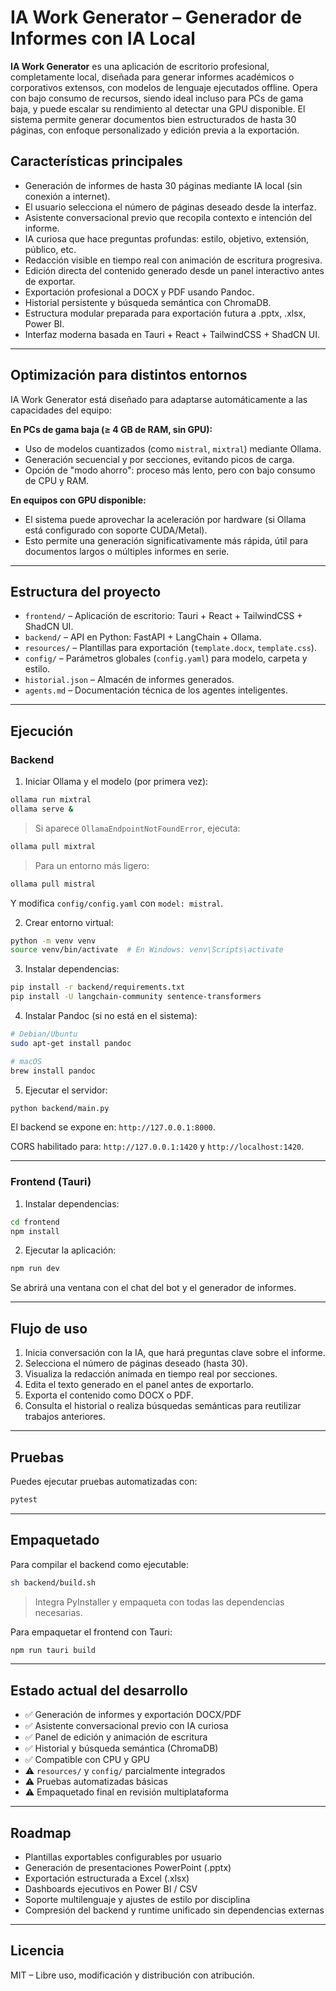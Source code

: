 # IA Work Generator – Generador de Informes con IA Local

**IA Work Generator** es una aplicación de escritorio profesional, completamente local, diseñada para generar informes académicos o corporativos extensos, con modelos de lenguaje ejecutados offline. Opera con bajo consumo de recursos, siendo ideal incluso para PCs de gama baja, y puede escalar su rendimiento al detectar una GPU disponible. El sistema permite generar documentos bien estructurados de hasta 30 páginas, con enfoque personalizado y edición previa a la exportación.

## Características principales

- Generación de informes de hasta 30 páginas mediante IA local (sin conexión a internet).
- El usuario selecciona el número de páginas deseado desde la interfaz.
- Asistente conversacional previo que recopila contexto e intención del informe.
- IA curiosa que hace preguntas profundas: estilo, objetivo, extensión, público, etc.
- Redacción visible en tiempo real con animación de escritura progresiva.
- Edición directa del contenido generado desde un panel interactivo antes de exportar.
- Exportación profesional a DOCX y PDF usando Pandoc.
- Historial persistente y búsqueda semántica con ChromaDB.
- Estructura modular preparada para exportación futura a .pptx, .xlsx, Power BI.
- Interfaz moderna basada en Tauri + React + TailwindCSS + ShadCN UI.

---

## Optimización para distintos entornos

IA Work Generator está diseñado para adaptarse automáticamente a las capacidades del equipo:

**En PCs de gama baja (≥ 4 GB de RAM, sin GPU):**
- Uso de modelos cuantizados (como `mistral`, `mixtral`) mediante Ollama.
- Generación secuencial y por secciones, evitando picos de carga.
- Opción de "modo ahorro": proceso más lento, pero con bajo consumo de CPU y RAM.

**En equipos con GPU disponible:**
- El sistema puede aprovechar la aceleración por hardware (si Ollama está configurado con soporte CUDA/Metal).
- Esto permite una generación significativamente más rápida, útil para documentos largos o múltiples informes en serie.

---

## Estructura del proyecto

- `frontend/` – Aplicación de escritorio: Tauri + React + TailwindCSS + ShadCN UI.
- `backend/` – API en Python: FastAPI + LangChain + Ollama.
- `resources/` – Plantillas para exportación (`template.docx`, `template.css`).
- `config/` – Parámetros globales (`config.yaml`) para modelo, carpeta y estilo.
- `historial.json` – Almacén de informes generados.
- `agents.md` – Documentación técnica de los agentes inteligentes.

---

## Ejecución

### Backend

1. Iniciar Ollama y el modelo (por primera vez):

```bash
ollama run mixtral
ollama serve &
````

> Si aparece `OllamaEndpointNotFoundError`, ejecuta:

```bash
ollama pull mixtral
```

> Para un entorno más ligero:

```bash
ollama pull mistral
```

Y modifica `config/config.yaml` con `model: mistral`.

2. Crear entorno virtual:

```bash
python -m venv venv
source venv/bin/activate  # En Windows: venv\Scripts\activate
```

3. Instalar dependencias:

```bash
pip install -r backend/requirements.txt
pip install -U langchain-community sentence-transformers
```

4. Instalar Pandoc (si no está en el sistema):

```bash
# Debian/Ubuntu
sudo apt-get install pandoc

# macOS
brew install pandoc
```

5. Ejecutar el servidor:

```bash
python backend/main.py
```

El backend se expone en: `http://127.0.0.1:8000`.

CORS habilitado para: `http://127.0.0.1:1420` y `http://localhost:1420`.

---

### Frontend (Tauri)

1. Instalar dependencias:

```bash
cd frontend
npm install
```

2. Ejecutar la aplicación:

```bash
npm run dev
```

Se abrirá una ventana con el chat del bot y el generador de informes.

---

## Flujo de uso

1. Inicia conversación con la IA, que hará preguntas clave sobre el informe.
2. Selecciona el número de páginas deseado (hasta 30).
3. Visualiza la redacción animada en tiempo real por secciones.
4. Edita el texto generado en el panel antes de exportarlo.
5. Exporta el contenido como DOCX o PDF.
6. Consulta el historial o realiza búsquedas semánticas para reutilizar trabajos anteriores.

---

## Pruebas

Puedes ejecutar pruebas automatizadas con:

```bash
pytest
```

---

## Empaquetado

Para compilar el backend como ejecutable:

```bash
sh backend/build.sh
```

> Integra PyInstaller y empaqueta con todas las dependencias necesarias.

Para empaquetar el frontend con Tauri:

```bash
npm run tauri build
```

---

## Estado actual del desarrollo

* ✅ Generación de informes y exportación DOCX/PDF
* ✅ Asistente conversacional previo con IA curiosa
* ✅ Panel de edición y animación de escritura
* ✅ Historial y búsqueda semántica (ChromaDB)
* ✅ Compatible con CPU y GPU
* ⚠️ `resources/` y `config/` parcialmente integrados
* ⚠️ Pruebas automatizadas básicas
* ⚠️ Empaquetado final en revisión multiplataforma

---

## Roadmap

* Plantillas exportables configurables por usuario
* Generación de presentaciones PowerPoint (.pptx)
* Exportación estructurada a Excel (.xlsx)
* Dashboards ejecutivos en Power BI / CSV
* Soporte multilenguaje y ajustes de estilo por disciplina
* Compresión del backend y runtime unificado sin dependencias externas

---

## Licencia

MIT – Libre uso, modificación y distribución con atribución.

```
